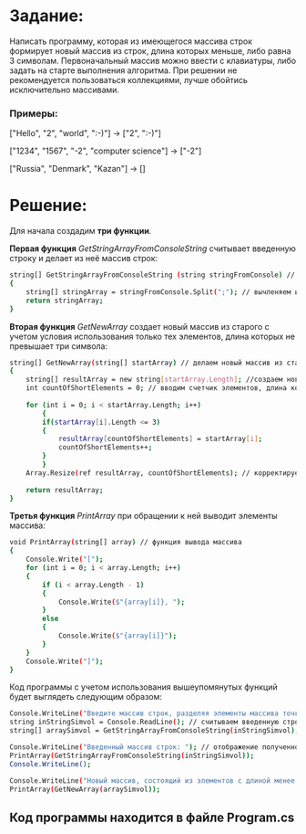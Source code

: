 # Задание:

Написать программу, которая из имеющегося массива строк формирует новый массив из строк, длина которых меньше, либо равна 3 символам. Первоначальный массив можно ввести с клавиатуры, либо задать на старте выполнения алгоритма. При решении не рекомендуется пользоваться коллекциями, лучше обойтись исключительно массивами.

### Примеры:
["Hello", "2", "world", ":-)"] → ["2", ":-)"]

["1234", "1567", "-2", "computer science"] → ["-2"]

["Russia", "Denmark", "Kazan"] → []

# Решение:
Для начала создадим **три функции**.

**Первая функция** *GetStringArrayFromConsoleString* считывает введенную строку и делает из неё массив строк: 

```sh
string[] GetStringArrayFromConsoleString (string stringFromConsole) // делаем из введённой строки массив
{
    string[] stringArray = stringFromConsole.Split(";"); // вычленяем из введенной строки элементы массива (разделитель - точка с запятой)
    return stringArray;
}
```

**Вторая функция** *GetNewArray* создает новый массив из старого с учетом условия использования только тех элементов, длина которых не превышает три символа: 
```sh
string[] GetNewArray(string[] startArray) // делаем новый массив из старого с учетом условия
{
	string[] resultArray = new string[startArray.Length]; //создаем новый массив, по длине равный старому
	int countOfShortElements = 0; // вводим счетчик элементов, длина которых не больше трех символов
	
	for (int i = 0; i < startArray.Length; i++)
	    {
	    if(startArray[i].Length <= 3)
	    {
	    	resultArray[countOfShortElements] = startArray[i];
	    	countOfShortElements++;
	    }
	    }
	Array.Resize(ref resultArray, countOfShortElements); // корректируем длину нового массива, обрубая его конец
	
	return resultArray;
}
```
**Третья функция** *PrintArray* при обращении к ней выводит элементы массива: 
```sh
void PrintArray(string[] array) // функция вывода массива
{
    Console.Write("[");
    for (int i = 0; i < array.Length; i++)
    {
        if (i < array.Length - 1)
        {
            Console.Write($"{array[i]}, ");
        }
        else
        {
            Console.Write($"{array[i]}");
        }
    }
    Console.Write("]");
}

```
Код программы с учетом использования вышеупомянутых функций будет выглядеть следующим образом:
```sh
Console.WriteLine("Введите массив строк, разделяя элементы массива точкой с запятой: "); // ввод массива через консоль
string inStringSimvol = Console.ReadLine(); // считываем введенную строку
string[] arraySimvol = GetStringArrayFromConsoleString(inStringSimvol);

Console.WriteLine("Введенный массив строк: "); // отображение полученного массива
PrintArray(GetStringArrayFromConsoleString(inStringSimvol));
Console.WriteLine();

Console.WriteLine("Новый массив, состоящий из элементов с длиной менее трех символов: "); // вывод нового массива с учетом заданного условия
PrintArray(GetNewArray(arraySimvol));
```

## Код программы находится в файле **Program.cs**